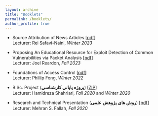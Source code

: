 ```yaml
---
layout: archive
title: "Booklets"
permalink: /booklets/
author_profile: true
---
```


<style>
.farsi{ font-family:PERSWEB; font-weight: bold; font-size:11pt;}
</style>

- Source Attribution of News Articles [[pdf](https://github.com/tahifahimi/Booklets/blob/main/Source%20Attribution%20of%20News%20Articles.pdf)]
<br>Lecturer: Rei Safavi-Naini,
*Winter 2023*

- Proposing An Educational Resource for Exploit Detection of Common Vulnerabilities via Packet Analysis [[pdf](https://github.com/tahifahimi/Booklets/blob/main/Proposing%20An%20Education.pdf)]
<br>Lecturer: Joel Reardon,
*Fall 2023*

- Foundations of Access Control [[pdf](https://github.com/tahifahimi/Booklets/blob/main/Authorization%20Tokens.pdf)]
<br>Lecturer: Phillip Fong,
*Winter 2022*

- B.Sc. Project (<span class='farsi'>پروژه پایانی کارشناسی</span>) [[ZIP](https://github.com/tahifahimi/Booklets/blob/main/bachelor_final_report.pdf)]
<br>Lecturer: Hamidreza Shahriari,
*Fall 2020* and *Winter 2020*

- Research and Technical Presentation (<span class='farsi'>روش های پژوهش علمی</span>) [[pdf](https://github.com/tahifahimi/Booklets/blob/main/presentation.pdf)]
<br>Lecturer: Mehran S. Fallah,
*Fall 2020*